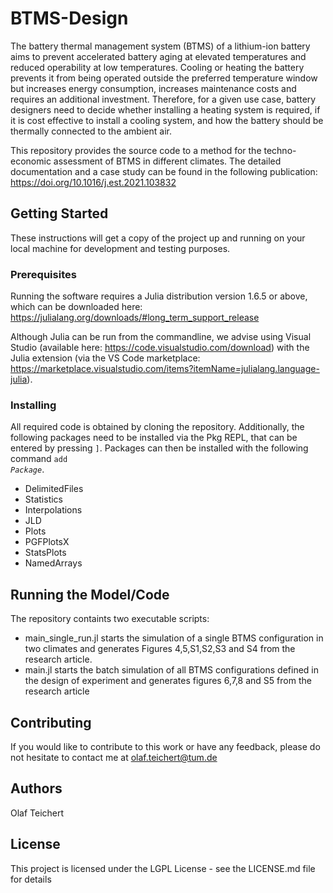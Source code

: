 # BTMS-Design

The battery thermal management system (BTMS) of a lithium-ion battery aims to prevent accelerated battery aging at elevated temperatures and reduced operability at low temperatures. Cooling or heating the battery prevents it from being operated outside the preferred temperature window but increases energy consumption, increases maintenance costs and requires an additional investment. Therefore, for a given use case, battery designers need to decide whether installing a heating system is required, if it is cost effective to install a cooling system, and how the battery should be thermally connected to the ambient air.

This repository provides the source code to a method for the techno-economic assessment of BTMS in different climates. The detailed documentation and a case study can be found in the following publication: https://doi.org/10.1016/j.est.2021.103832

## Getting Started
These instructions will get a copy of the project up and running on your local machine for development and testing purposes. 
 
### Prerequisites
Running the software requires a Julia distribution version 1.6.5 or above, which can be downloaded here: https://julialang.org/downloads/#long_term_support_release

Although Julia can be run from the commandline, we advise using Visual Studio (available here: https://code.visualstudio.com/download) with the Julia extension (via the VS Code marketplace: https://marketplace.visualstudio.com/items?itemName=julialang.language-julia). 
  
### Installing

All required code is obtained by cloning the repository. Additionally, the following packages need to be installed via the Pkg REPL, that can be entered by pressing <code>]</code>. Packages can then be installed with the following command <code>add <var>Package</var></code>.
  - DelimitedFiles
  - Statistics
  - Interpolations
  - JLD
  - Plots
  - PGFPlotsX
  - StatsPlots
  - NamedArrays

## Running the Model/Code
The repository containts two executable scripts: 
- main_single_run.jl starts the simulation of a single BTMS configuration in two climates and generates Figures 4,5,S1,S2,S3 and S4 from the research article.
- main.jl starts the batch simulation of all BTMS configurations defined in the design of experiment and generates figures 6,7,8 and S5 from the research article

## Contributing

If you would like to contribute to this work or have any feedback, please do not hesitate to contact me at olaf.teichert@tum.de

## Authors
Olaf Teichert
 
## License
This project is licensed under the LGPL License - see the LICENSE.md file for details
